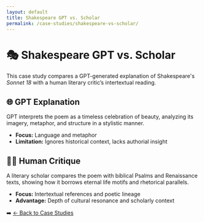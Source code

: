 ```yaml
---
layout: default
title: Shakespeare GPT vs. Scholar
permalink: /case-studies/shakespeare-vs-scholar/
---
```


# 🎭 Shakespeare GPT vs. Scholar

This case study compares a GPT-generated explanation of Shakespeare's *Sonnet 18* with a human literary critic’s intertextual reading.

## 🌐 GPT Explanation

GPT interprets the poem as a timeless celebration of beauty, analyzing its imagery, metaphor, and structure in a stylistic manner.

- **Focus:** Language and metaphor
- **Limitation:** Ignores historical context, lacks authorial insight

## 🧑‍🏫 Human Critique

A literary scholar compares the poem with biblical Psalms and Renaissance texts, showing how it borrows eternal life motifs and rhetorical parallels.

- **Focus:** Intertextual references and poetic lineage
- **Advantage:** Depth of cultural resonance and scholarly context

➡️ [← Back to Case Studies](/case-studies/)
